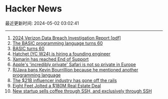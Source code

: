 # Hacker News

最近更新时间: 2024-05-02 03:02:41

--- 
1. [2024 Verizon Data Breach Investigation Report [pdf]](https://www.verizon.com/business/resources/T5be/reports/2024-dbir-data-breach-investigations-report.pdf) 
2. [The BASIC programming language turns 60](https://arstechnica.com/gadgets/2024/05/the-basic-programming-language-turns-60/) 
3. [BASIC turns 60](https://arstechnica.com/gadgets/2024/05/the-basic-programming-language-turns-60/) 
4. [Hatchet (YC W24) is hiring a founding engineer](https://www.ycombinator.com/companies/hatchet-2/jobs/SNpCmgI-founding-engineer) 
5. [Xamarin has reached End of Support](https://dotnet.microsoft.com/en-us/platform/support/policy/xamarin) 
6. [Apple's 'incredibly private' Safari is not so private in Europe](https://www.theregister.com/2024/04/30/apple_safari_europe_tracking/) 
7. [R/Java bans Kevin Bourrillion because he mentioned another programming language](https://twitter.com/kevinb9n/status/1785066830966690126) 
8. [The $21B influencer industry has gone off the rails](https://www.businessinsider.com/influencer-industry-marketing-fraud-discrimination-unethical-deals-content-creators-brands-2024-4) 
9. [Eight Feet Jolted a $180M Real Estate Deal](https://www.nytimes.com/interactive/2024/04/19/realestate/st-francis-college-brooklyn.html) 
10. [New startup sells coffee through SSH, and exclusively through SSH](https://www.terminal.shop/) 
